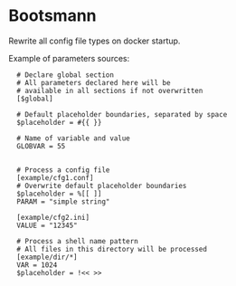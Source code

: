# Bootsmann #

Rewrite all config file types on docker startup.

Example of parameters sources:

```
  # Declare global section
  # All parameters declared here will be
  # available in all sections if not overwritten
  [$global]

  # Default placeholder boundaries, separated by space
  $placeholder = #{{ }}

  # Name of variable and value
  GLOBVAR = 55


  # Process a config file
  [example/cfg1.conf]
  # Overwrite default placeholder boundaries
  $placeholder = %[[ ]]
  PARAM = "simple string"

  [example/cfg2.ini]
  VALUE = "12345"

  # Process a shell name pattern
  # All files in this directory will be processed
  [example/dir/*]
  VAR = 1024
  $placeholder = !<< >>
```
